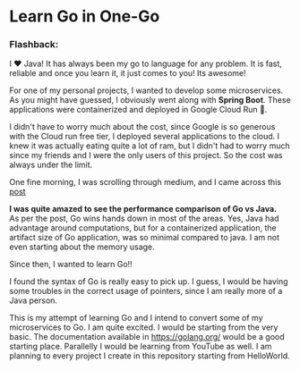 # Learn Go in One-Go

 ### Flashback:
  I ❤️ Java! It has always been my go to language for any problem.  It is fast, reliable and once  you learn it, it just comes to you! Its awesome! 
 
 For one of my personal projects, I wanted to develop some microservices.  As you might have guessed, I obviously went along with **Spring Boot**.  These applications were containerized and deployed in Google Cloud Run 🤍.

I didn't have to worry much about the cost, since Google is so generous with the Cloud run free tier,  I deployed several applications to the cloud. I knew it was actually eating quite a lot of ram, but I didn't had to worry much since my friends and I were the only users of this project. So the cost was always under the limit. 

One fine morning, I was scrolling through medium, and I came across this [post](https://medium.com/@dexterdarwich/comparison-between-java-go-and-rust-fdb21bd5fb7c) 

**I was quite amazed to see the performance comparison of Go vs Java.**  
As per the post,  Go wins hands down in  most of the areas. Yes, Java had advantage around computations, but for a containerized application, the artifact size of Go application, was so minimal compared to java. I am not even starting about the memory usage. 

Since then, I wanted to learn Go!!

I found the syntax of Go is really easy to pick up. I guess, I would be having some troubles in the correct usage of pointers, since I am really more of a Java person.

This is my attempt of learning Go and I intend to convert some of my microservices to Go. 
I am quite excited.  I would be starting from the very basic. The documentation available in https://golang.org/ would be a good starting place. Parallelly I would be learning from YouTube as well. I am planning to every project I create in this repository starting from HelloWorld. 

